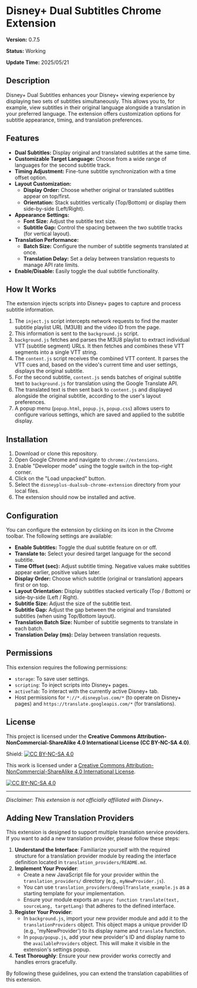 # Disney+ Dual Subtitles Chrome Extension

**Version:** 0.7.5

**Status:** Working

**Update Time:** 2025/05/21

## Description

Disney+ Dual Subtitles enhances your Disney+ viewing experience by displaying two sets of subtitles simultaneously. This allows you to, for example, view subtitles in their original language alongside a translation in your preferred language. The extension offers customization options for subtitle appearance, timing, and translation preferences.

## Features

* **Dual Subtitles:** Display original and translated subtitles at the same time.
* **Customizable Target Language:** Choose from a wide range of languages for the second subtitle track.
* **Timing Adjustment:** Fine-tune subtitle synchronization with a time offset option.
* **Layout Customization:**
  * **Display Order:** Choose whether original or translated subtitles appear on top/first.
  * **Orientation:** Stack subtitles vertically (Top/Bottom) or display them side-by-side (Left/Right).
* **Appearance Settings:**
  * **Font Size:** Adjust the subtitle text size.
  * **Subtitle Gap:** Control the spacing between the two subtitle tracks (for vertical layout).
* **Translation Performance:**
  * **Batch Size:** Configure the number of subtitle segments translated at once.
  * **Translation Delay:** Set a delay between translation requests to manage API rate limits.
* **Enable/Disable:** Easily toggle the dual subtitle functionality.

## How It Works

The extension injects scripts into Disney+ pages to capture and process subtitle information.

1. The `inject.js` script intercepts network requests to find the master subtitle playlist URL (M3U8) and the video ID from the page.
2. This information is sent to the `background.js` script.
3. `background.js` fetches and parses the M3U8 playlist to extract individual VTT (subtitle segment) URLs. It then fetches and combines these VTT segments into a single VTT string.
4. The `content.js` script receives the combined VTT content. It parses the VTT cues and, based on the video's current time and user settings, displays the original subtitle.
5. For the second subtitle, `content.js` sends batches of original subtitle text to `background.js` for translation using the Google Translate API.
6. The translated text is then sent back to `content.js` and displayed alongside the original subtitle, according to the user's layout preferences.
7. A popup menu (`popup.html`, `popup.js`, `popup.css`) allows users to configure various settings, which are saved and applied to the subtitle display.

## Installation

1. Download or clone this repository.
2. Open Google Chrome and navigate to `chrome://extensions`.
3. Enable "Developer mode" using the toggle switch in the top-right corner.
4. Click on the "Load unpacked" button.
5. Select the `disneyplus-dualsub-chrome-extension` directory from your local files.
6. The extension should now be installed and active.

## Configuration

You can configure the extension by clicking on its icon in the Chrome toolbar. The following settings are available:

* **Enable Subtitles:** Toggle the dual subtitle feature on or off.
* **Translate to:** Select your desired target language for the second subtitle.
* **Time Offset (sec):** Adjust subtitle timing. Negative values make subtitles appear earlier, positive values later.
* **Display Order:** Choose which subtitle (original or translation) appears first or on top.
* **Layout Orientation:** Display subtitles stacked vertically (Top / Bottom) or side-by-side (Left / Right).
* **Subtitle Size:** Adjust the size of the subtitle text.
* **Subtitle Gap:** Adjust the gap between the original and translated subtitles (when using Top/Bottom layout).
* **Translation Batch Size:** Number of subtitle segments to translate in each batch.
* **Translation Delay (ms):** Delay between translation requests.

## Permissions

This extension requires the following permissions:

* `storage`: To save user settings.
* `scripting`: To inject scripts into Disney+ pages.
* `activeTab`: To interact with the currently active Disney+ tab.
* Host permissions for `*://*.disneyplus.com/*` (to operate on Disney+ pages) and `https://translate.googleapis.com/*` (for translations).

## License

This project is licensed under the **Creative Commons Attribution-NonCommercial-ShareAlike 4.0 International License (CC BY-NC-SA 4.0)**.

Shield: [![CC BY-NC-SA 4.0][cc-by-nc-sa-shield]][cc-by-nc-sa]

This work is licensed under a
[Creative Commons Attribution-NonCommercial-ShareAlike 4.0 International License][cc-by-nc-sa].

[![CC BY-NC-SA 4.0][cc-by-nc-sa-image]][cc-by-nc-sa]

[cc-by-nc-sa]: http://creativecommons.org/licenses/by-nc-sa/4.0/

[cc-by-nc-sa-image]: https://licensebuttons.net/l/by-nc-sa/4.0/88x31.png

[cc-by-nc-sa-shield]: https://img.shields.io/badge/License-CC%20BY--NC--SA%204.0-lightgrey.svg

---

*Disclaimer: This extension is not officially affiliated with Disney+.*

## Adding New Translation Providers

This extension is designed to support multiple translation service providers. If you want to add a new translation provider, please follow these steps:

1.  **Understand the Interface**: Familiarize yourself with the required structure for a translation provider module by reading the interface definition located in `translation_providers/README.md`.
2.  **Implement Your Provider**:
    *   Create a new JavaScript file for your provider within the `translation_providers/` directory (e.g., `myNewProvider.js`).
    *   You can use `translation_providers/deeplTranslate_example.js` as a starting template for your implementation.
    *   Ensure your module exports an `async function translate(text, sourceLang, targetLang)` that adheres to the defined interface.
3.  **Register Your Provider**:
    *   In `background.js`, import your new provider module and add it to the `translationProviders` object. This object maps a unique provider ID (e.g., 'myNewProvider') to its display name and `translate` function.
    *   In `popup/popup.js`, add your new provider's ID and display name to the `availableProviders` object. This will make it visible in the extension's settings popup.
4.  **Test Thoroughly**: Ensure your new provider works correctly and handles errors gracefully.

By following these guidelines, you can extend the translation capabilities of this extension.
